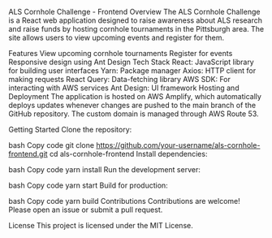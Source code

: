 ALS Cornhole Challenge - Frontend
Overview
The ALS Cornhole Challenge is a React web application designed to raise awareness about ALS research and raise funds by hosting cornhole tournaments in the Pittsburgh area. The site allows users to view upcoming events and register for them.

Features
View upcoming cornhole tournaments
Register for events
Responsive design using Ant Design
Tech Stack
React: JavaScript library for building user interfaces
Yarn: Package manager
Axios: HTTP client for making requests
React Query: Data-fetching library
AWS SDK: For interacting with AWS services
Ant Design: UI framework
Hosting and Deployment
The application is hosted on AWS Amplify, which automatically deploys updates whenever changes are pushed to the main branch of the GitHub repository. The custom domain is managed through AWS Route 53.

Getting Started
Clone the repository:

bash
Copy code
git clone https://github.com/your-username/als-cornhole-frontend.git
cd als-cornhole-frontend
Install dependencies:

bash
Copy code
yarn install
Run the development server:

bash
Copy code
yarn start
Build for production:

bash
Copy code
yarn build
Contributions
Contributions are welcome! Please open an issue or submit a pull request.

License
This project is licensed under the MIT License.
